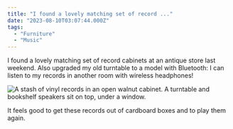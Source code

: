 ```yaml
---
title: "I found a lovely matching set of record ..."
date: "2023-08-10T03:07:44.000Z"
tags: 
  - "Furniture"
  - "Music"
---
```


I found a lovely matching set of record cabinets at an antique store last weekend. Also upgraded my old turntable to a model with Bluetooth: I can listen to my records in another room with wireless headphones!

![A stash of vinyl records in an open walnut cabinet. A turntable and bookshelf speakers sit on top, under a window.](/img/note-images/d68328a561.jpg)

It feels good to get these records out of cardboard boxes and to play them again.
